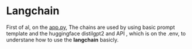 # Langchain 

First of al, on the [app.py](app.py), The chains are used by using basic prompt template and the huggingface distilgpt2 and API , which is on the .env,  to understane how to use the **langchain** basicly.

